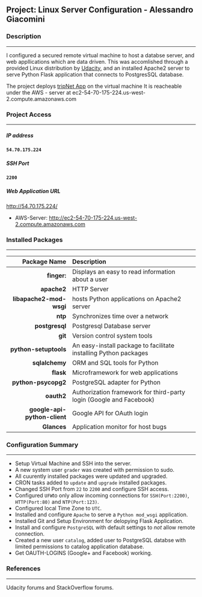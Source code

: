 ## Project: Linux Server Configuration - Alessandro Giacomini
### Description
-----------------------------------
I configured a secured remote virtual machine to host a databse server, and web appllications which are data driven. This was accomlished through a provided Linux distribution by [Udacity](https://www.udacity.com), and an installed Apache2 server to serve Python Flask application that connects to PostgresSQL database.

The project deploys [tripNet App](https://github.com/AlessandroGiacomini/tripNet) on the virtual machine
It is reacheable under the AWS - server at ec2-54-70-175-224.us-west-2.compute.amazonaws.com

### Project Access
-----------------------------------
##### IP address

**`54.70.175.224`**

##### SSH Port

**`2200`**

##### Web Application URL

http://54.70.175.224/ 

* AWS-Server: 
http://ec2-54-70-175-224.us-west-2.compute.amazonaws.com
 
### Installed Packages
-----------------------------------
Package Name | Description
--------------: | :------------
**finger:** | Displays an easy to read information about a user
**apache2** | HTTP Server
**libapache2-mod-wsgi** | hosts Python applications on Apache2 server
**ntp** | Synchronizes time over a network
**postgresql** | Postgresql Database server
**git** | Version control system tools
**python-setuptools** | An easy-install package to facilitate installing Python packages
**sqlalchemy** | ORM and SQL tools for Python
**flask** | Microframework for web applications
**python-psycopg2** | PostgreSQL adapter for Python
**oauth2** | Authorization framework for third-party login (Google and Facebook)
**google-api-python-client** | Google API for OAuth login
**Glances** | Application monitor for host bugs

### Configuration Summary
-----------------------------------
- Setup Virtual Machine and SSH into the server.
- A new system user `grader` was created with permission to sudo.
- All cuurently installed packages were updated and upgraded.
- CRON tasks added to `update` and `upgrade` installed packages.
- Changed SSH Port from `22` to `2200` and configure SSH access.
- Configured `UFW`to only allow incoming connections for `SSH(Port:2200)`, `HTTP(Port:80)` and `NTP(Port:123)`.
- Configured local Time Zone to `UTC`.
- Installed and configure `Apache` to serve a `Python mod_wsgi` application.
- Installed Git and Setup Environment for delopying Flask Application.
- Install and configure `PostgreSQL` with default settings to *not* allow remote connection.
- Created a new user `catalog`, added user to PostgreSQL databse with limited permissions to catalog application database.
- Get OAUTH-LOGINS (Google+ and Facebook) working.


### References
-----------------------------------
Udacity forums and StackOverflow forums.